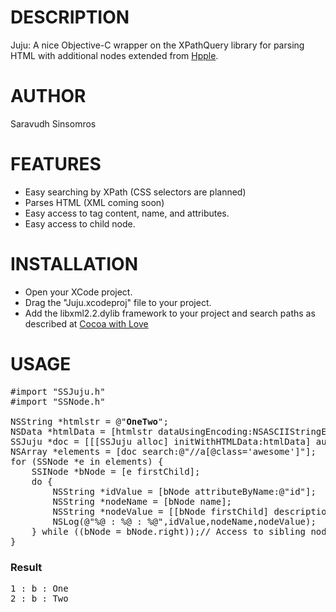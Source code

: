 # DESCRIPTION

Juju: A nice Objective-C wrapper on the XPathQuery library for parsing HTML with additional nodes extended from [Hpple](https://github.com/topfunky/hpple).

# AUTHOR

Saravudh Sinsomros

# FEATURES

* Easy searching by XPath (CSS selectors are planned)
* Parses HTML (XML coming soon)
* Easy access to tag content, name, and attributes.
* Easy access to child node. 

# INSTALLATION

* Open your XCode project.
* Drag the "Juju.xcodeproj" file to your project.
* Add the libxml2.2.dylib framework to your project and search paths as described at [Cocoa with Love](http://cocoawithlove.com/2008/10/using-libxml2-for-parsing-and-xpath.html)

# USAGE

<pre>
#import "SSJuju.h"
#import "SSNode.h"

NSString *htmlstr = @"<html><a class='awesome'><b id='1'>One</b><b id='2'>Two</b></a></html>";
NSData *htmlData = [htmlstr dataUsingEncoding:NSASCIIStringEncoding];
SSJuju *doc = [[[SSJuju alloc] initWithHTMLData:htmlData] autorelease];
NSArray *elements = [doc search:@"//a[@class='awesome']"];
for (SSNode *e in elements) {
	SSINode *bNode = [e firstChild];						// Node "b"
	do {
		NSString *idValue = [bNode attributeByName:@"id"]; 	// Easy access to attribute
		NSString *nodeName = [bNode name];					//tag name
		NSString *nodeValue = [[bNode firstChild] description];
		NSLog(@"%@ : %@ : %@",idValue,nodeName,nodeValue);
	} while ((bNode = bNode.right));// Access to sibling node
}
</pre>

### Result
<pre>
1 : b : One
2 : b : Two
</pre>